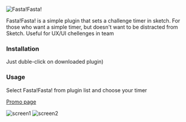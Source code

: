 ![Fasta!Fasta!](https://dl.dropboxusercontent.com/s/8ptiqvyaz9ulmv5/ff-head.png?dl=0)

Fasta!Fasta! is a simple plugin that sets a challenge timer in sketch. For those who want a simple timer, but doesn't want to be distracted from Sketch. Useful for UX/UI chellenges in team

### Installation

Just duble-click on downloaded plugin)

### Usage

Select Fasta!Fasta! from plugin list and choose your timer

[Promo page](https://readymag.com/DG/FastaFasta/)

![screen1](https://dl.dropboxusercontent.com/s/9svmh60esy1hfnv/screen1.png?dl=0)
![screen2](https://dl.dropboxusercontent.com/s/6diqlig0950wwhn/screen2.png?dl=0)



